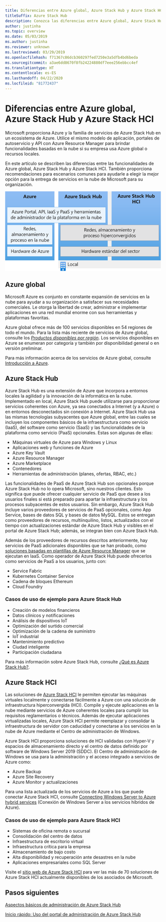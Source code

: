 ```yaml
---
title: Diferencias entre Azure global, Azure Stack Hub y Azure Stack HCI
titleSuffix: Azure Stack Hub
description: Conozca las diferencias entre Azure global, Azure Stack Hub y Azure Stack HCI.
author: justinha
ms.topic: overview
ms.date: 05/03/2019
ms.author: justinha
ms.reviewer: unknown
ms.lastreviewed: 03/29/2019
ms.openlocfilehash: f71367c86dcb360297fed7250e3a5dfb4bd6beda
ms.sourcegitcommit: a3ae6dd8670f8fb24224880df7eee256ebbcc4ef
ms.translationtype: HT
ms.contentlocale: es-ES
ms.lasthandoff: 04/22/2020
ms.locfileid: "81772437"
---
```

# <a name="differences-between-global-azure-azure-stack-hub-and-azure-stack-hci"></a>Diferencias entre Azure global, Azure Stack Hub y Azure Stack HCI

Microsoft proporciona Azure y la familia de servicios de Azure Stack Hub en un ecosistema de Azure. Utilice el mismo modelo de aplicación, portales de autoservicio y API con Azure Resource Manager para brindar funcionalidades basadas en la nube si su empresa usa Azure global o recursos locales.

En este artículo se describen las diferencias entre las funcionalidades de Azure global, Azure Stack Hub y Azure Stack HCI. También proporciona recomendaciones para escenarios comunes para ayudarle a elegir la mejor opción para la entrega de servicios en la nube de Microsoft para su organización.

![Información general del ecosistema de Azure](./media/compare-azure-azure-stack/azure-family.svg)

## <a name="global-azure"></a>Azure global

Microsoft Azure es conjunto en constante expansión de servicios en la nube para ayudar a su organización a satisfacer sus necesidades comerciales. Le otorga la libertad de crear, administrar e implementar aplicaciones en una red mundial enorme con sus herramientas y plataformas favoritas.

Azure global ofrece más de 100 servicios disponibles en 54 regiones de todo el mundo. Para la lista más reciente de servicios de Azure global, consulte los [*Productos disponibles por región*](https://azure.microsoft.com/regions/services). Los servicios disponibles en Azure se enumeran por categoría y también por disponibilidad general o en versión preliminar.

Para más información acerca de los servicios de Azure global, consulte [Introducción a Azure](https://docs.microsoft.com/azure/?pivot=get-started&panel=get-started1).

## <a name="azure-stack-hub"></a>Azure Stack Hub

Azure Stack Hub es una extensión de Azure que incorpora a entornos locales la agilidad y la innovación de la informática en la nube. Implementado en local, Azure Stack Hub puede utilizarse para proporcionar servicios coherentes con Azure, ya sea conectados a Internet (y a Azure) o en entornos desconectados sin conexión a Internet. Azure Stack Hub usa las mismas tecnologías subyacentes que Azure global, entre las cuales se incluyen los componentes básicos de la infraestructura como servicio (IaaS), del software como servicio (SaaS) y las funcionalidades de la plataforma como servicio (PaaS) opcionales. Estas son algunas de ellas:

- Máquinas virtuales de Azure para Windows y Linux
- Aplicaciones web y funciones de Azure
- Azure Key Vault
- Azure Resource Manager
- Azure Marketplace
- Contenedores
- Herramientas de administración (planes, ofertas, RBAC, etc.)

Las funcionalidades de PaaS de Azure Stack Hub son opcionales porque Azure Stack Hub no lo opera Microsoft, sino nuestros clientes. Esto significa que puede ofrecer cualquier servicio de PaaS que desee a los usuarios finales si está preparado para apartar la infraestructura y los procesos subyacentes de estos usuarios. Sin embargo, Azure Stack Hub incluye varios proveedores de servicios de PaaS opcionales, como App Service, bases de datos SQL y bases de datos MySQL. Estos se entregan como proveedores de recursos, multiinquilino, listos, actualizados con el tiempo con actualizaciones estándar de Azure Stack Hub y visibles en el portal de Azure Stack Hub; además, se integran bien con Azure Stack Hub.

Además de los proveedores de recursos descritos anteriormente, hay servicios de PaaS adicionales disponibles que se han probado, como [soluciones basadas en plantillas de Azure Resource Manager](https://github.com/Azure/AzureStack-QuickStart-Templates) que se ejecutan en IaaS. Como operador de Azure Stack Hub puede ofrecerlos como servicios de PaaS a los usuarios, junto con:

- Service Fabric
- Kubernetes Container Service
- Cadena de bloques Ethereum
- Cloud Foundry

### <a name="example-use-cases-for-azure-stack-hub"></a>Casos de uso de ejemplo para Azure Stack Hub

- Creación de modelos financieros
- Datos clínicos y notificaciones
- Análisis de dispositivos IoT
- Optimización del surtido comercial
- Optimización de la cadena de suministro
- IoT industrial
- Mantenimiento predictivo
- Ciudad inteligente
- Participación ciudadana

Para más información sobre Azure Stack Hub, consulte [¿Qué es Azure Stack Hub?](azure-stack-overview.md).

## <a name="azure-stack-hci"></a>Azure Stack HCI

Las soluciones de [Azure Stack HCI](../hci/overview.md) le permiten ejecutar las máquinas virtuales localmente y conectarse fácilmente a Azure con una solución de infraestructura hiperconvergida (HCI). Compile y ejecute aplicaciones en la nube mediante servicios de Azure coherentes locales para cumplir los requisitos reglamentarios o técnicos. Además de ejecutar aplicaciones virtualizadas locales, Azure Stack HCI permite reemplazar y consolidar la infraestructura de servidor con caducidad y conectarse a los servicios en la nube de Azure mediante el Centro de administración de Windows.

Azure Stack HCI proporciona soluciones de HCI validadas con Hyper-V y espacios de almacenamiento directo y el centro de datos definido por software de Windows Server 2019 (SDDC). El Centro de administración de Windows se usa para la administración y el acceso integrado a servicios de Azure como:

- Azure Backup
- Azure Site Recovery
- Azure Monitor y actualizaciones

Para una lista actualizada de los servicios de Azure a los que puede conectar Azure Stack HCI, consulte [Connecting Windows Server to Azure hybrid services](https://docs.microsoft.com/windows-server/azure-hybrid-services/index) (Conexión de Windows Server a los servicios híbridos de Azure).

### <a name="example-use-cases-for-azure-stack-hci"></a>Casos de uso de ejemplo para Azure Stack HCI

- Sistemas de oficina remota o sucursal
- Consolidación del centro de datos
- Infraestructura de escritorio virtual
- Infraestructura crítica para la empresa
- Almacenamiento de bajo costo
- Alta disponibilidad y recuperación ante desastres en la nube
- Aplicaciones empresariales como SQL Server

Visite el [sitio web de Azure Stack HCI](https://azure.microsoft.com/overview/azure-stack/hci/) para ver las más de 70 soluciones de Azure Stack HCI actualmente disponibles de los asociados de Microsoft.

## <a name="next-steps"></a>Pasos siguientes

[Aspectos básicos de administración de Azure Stack Hub](azure-stack-manage-basics.md)

[Inicio rápido: Uso del portal de administración de Azure Stack Hub](azure-stack-manage-portals.md)
